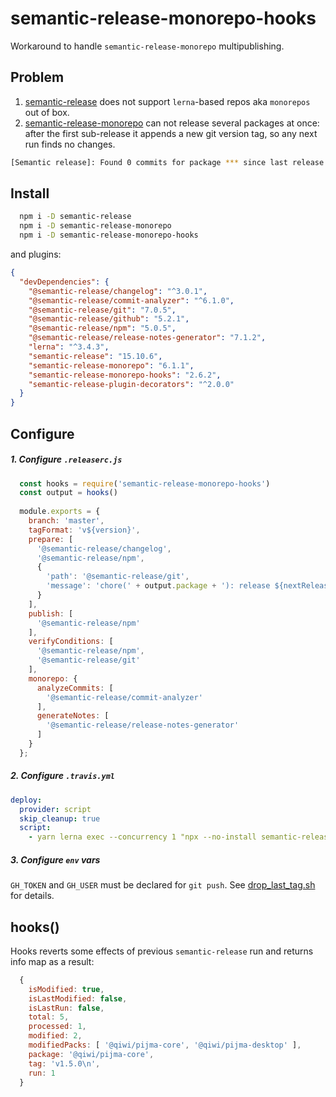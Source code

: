 # semantic-release-monorepo-hooks
Workaround to handle `semantic-release-monorepo` multipublishing.

## Problem
1) [semantic-release](https://github.com/semantic-release/semantic-release) does not support `lerna`-based repos aka `monorepos` out of box.
2) [semantic-release-monorepo](https://github.com/Updater/semantic-release-monorepo) can not release several packages at once: after the first sub-release it appends a new git version tag, so any next run finds no changes.
```bash
[Semantic release]: Found 0 commits for package *** since last release
``` 

## Install
```bash
  npm i -D semantic-release
  npm i -D semantic-release-monorepo
  npm i -D semantic-release-monorepo-hooks
```

and plugins:
```json
{
  "devDependencies": {
    "@semantic-release/changelog": "^3.0.1",
    "@semantic-release/commit-analyzer": "^6.1.0",
    "@semantic-release/git": "7.0.5",
    "@semantic-release/github": "5.2.1",
    "@semantic-release/npm": "5.0.5",
    "@semantic-release/release-notes-generator": "7.1.2",
    "lerna": "^3.4.3",
    "semantic-release": "15.10.6",
    "semantic-release-monorepo": "6.1.1",
    "semantic-release-monorepo-hooks": "2.6.2",
    "semantic-release-plugin-decorators": "^2.0.0"
  }
}
```

## Configure
##### 1. Configure `.releaserc.js`
```javascript
  const hooks = require('semantic-release-monorepo-hooks')
  const output = hooks()
  
  module.exports = {
    branch: 'master',
    tagFormat: 'v${version}',
    prepare: [
      '@semantic-release/changelog',
      '@semantic-release/npm',
      {
        'path': '@semantic-release/git',
        'message': 'chore(' + output.package + '): release ${nextRelease.version} [skip ci]\n\n${nextRelease.notes}'
      }
    ],
    publish: [
      '@semantic-release/npm'
    ],
    verifyConditions: [
      '@semantic-release/npm',
      '@semantic-release/git'
    ],
    monorepo: {
      analyzeCommits: [
        '@semantic-release/commit-analyzer'
      ],
      generateNotes: [
        '@semantic-release/release-notes-generator'
      ]
    }
  };
```

##### 2. Configure `.travis.yml`
```yaml
deploy:
  provider: script
  skip_cleanup: true
  script:
    - yarn lerna exec --concurrency 1 "npx --no-install semantic-release -e semantic-release-monorepo" && node -e "require('semantic-release-monorepo-hooks').hookAfterAll()"
```

##### 3. Configure `env` vars
`GH_TOKEN` and `GH_USER` must be declared for `git push`. See [drop_last_tag.sh](./src/drop_last_tag.sh) for details.

## hooks()
Hooks reverts some effects of previous `semantic-release` run and returns info map as a result:
```javascript
  {
    isModified: true,
    isLastModified: false,
    isLastRun: false,
    total: 5,
    processed: 1,
    modified: 2,
    modifiedPacks: [ '@qiwi/pijma-core', '@qiwi/pijma-desktop' ],
    package: '@qiwi/pijma-core',
    tag: 'v1.5.0\n',
    run: 1
  }
```
